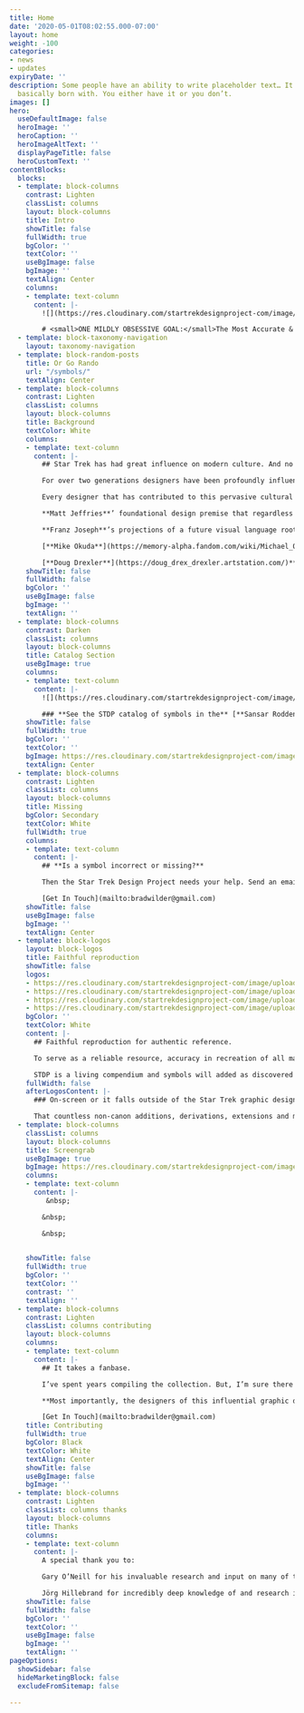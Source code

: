 ```yaml
---
title: Home
date: '2020-05-01T08:02:55.000-07:00'
layout: home
weight: -100
categories:
- news
- updates
expiryDate: ''
description: Some people have an ability to write placeholder text… It’s an art you’re
  basically born with. You either have it or you don’t.
images: []
hero:
  useDefaultImage: false
  heroImage: ''
  heroCaption: ''
  heroImageAltText: ''
  displayPageTitle: false
  heroCustomText: ''
contentBlocks:
  blocks:
  - template: block-columns
    contrast: Lighten
    classList: columns
    layout: block-columns
    title: Intro
    showTitle: false
    fullWidth: true
    bgColor: ''
    textColor: ''
    useBgImage: false
    bgImage: ''
    textAlign: Center
    columns:
    - template: text-column
      content: |-
        ![](https://res.cloudinary.com/startrekdesignproject-com/image/upload/v1558222570/STDP_LogoBug2.svg)

        # <small>ONE MILDLY OBSESSIVE GOAL:</small>The Most Accurate & Complete Star Trek Symbol Database.
  - template: block-taxonomy-navigation
    layout: taxonomy-navigation
  - template: block-random-posts
    title: Or Go Rando
    url: "/symbols/"
    textAlign: Center
  - template: block-columns
    contrast: Lighten
    classList: columns
    layout: block-columns
    title: Background
    textColor: White
    columns:
    - template: text-column
      content: |-
        ## Star Trek has had great influence on modern culture. And no more so than its graphic design.

        For over two generations designers have been profoundly influenced by the symbols, insignias and logos seen in Star Trek. In turn, those generations have, through design, woven aspects of the Star Trek graphic design aesthetic into every aspect of daily life. So much so, that it should be thought of as a unique genre of graphic design.

        Every designer that has contributed to this pervasive cultural influence has used Star Trek’s hopeful and optimistic future for humanity as a guideline. In turn, they applied the same philosophical tenants when creating each new symbol to build a fully evolved and internally consistent visual design spectrum that leverages established design representations of peace, oppression, freedom, foreignness, aggression, etc. and envisions how graphic design will advance along with humanity. But none more than…

        **Matt Jeffries**’ foundational design premise that regardless the technological advance, simple striking visual elements used consistently guides the viewer in forming positive and negative associations.

        **Franz Joseph**’s projections of a future visual language rooted in the United Nations and diplomacy rather than relying on the more obvious military influences.

        [**Mike Okuda**](https://memory-alpha.fandom.com/wiki/Michael_Okuda)’s wonderful imaginary unbroken thread of design from genuine space exploration through to a future of exploration that Star Trek embodies.

        [**Doug Drexler**](https://doug_drex_drexler.artstation.com/)**, William Ware Theiss, Pierre Drolet** and so many more (please scroll down for more on that).
    showTitle: false
    fullWidth: false
    bgColor: ''
    useBgImage: false
    bgImage: ''
    textAlign: ''
  - template: block-columns
    contrast: Darken
    classList: columns
    layout: block-columns
    title: Catalog Section
    useBgImage: true
    columns:
    - template: text-column
      content: |-
        ![](https://res.cloudinary.com/startrekdesignproject-com/image/upload/v1558228884/sansar-logo.png)![](https://res.cloudinary.com/startrekdesignproject-com/image/upload/v1558228884/RoddenberryLogo.png)

        ### **See the STDP catalog of symbols in the** [**Sansar Roddenberry Star Trek Nexus**](https://www.sansar.com/roddenberry "Roddenberry Nexus")
    showTitle: false
    fullWidth: true
    bgColor: ''
    textColor: ''
    bgImage: https://res.cloudinary.com/startrekdesignproject-com/image/upload/v1558222030/STDP_LogoPoster_Mockup_V2.jpg
    textAlign: Center
  - template: block-columns
    contrast: Lighten
    classList: columns
    layout: block-columns
    title: Missing
    bgColor: Secondary
    textColor: White
    fullWidth: true
    columns:
    - template: text-column
      content: |-
        ## **Is a symbol incorrect or missing?**

        Then the Star Trek Design Project needs your help. Send an email with the symbol in question along with in which Star Trek it appears (if it’s not here), or which symbol has an error along with which Star Trek it appears (if there’s an error). Time codes are extremely helpful.

        [Get In Touch](mailto:bradwilder@gmail.com)
    showTitle: false
    useBgImage: false
    bgImage: ''
    textAlign: Center
  - template: block-logos
    layout: block-logos
    title: Faithful reproduction
    showTitle: false
    logos:
    - https://res.cloudinary.com/startrekdesignproject-com/image/upload/v1558212958/In-CanonMissionControl_Check.jpg
    - https://res.cloudinary.com/startrekdesignproject-com/image/upload/v1558212958/Non-CanonTholianSymbol_X.jpg
    - https://res.cloudinary.com/startrekdesignproject-com/image/upload/v1558212958/In-CanonKlingon_Check.jpg
    - https://res.cloudinary.com/startrekdesignproject-com/image/upload/v1558212958/Non-CanonStarfleetMedAcad_X.jpg
    bgColor: ''
    textColor: White
    content: |-
      ## Faithful reproduction for authentic reference.

      To serve as a reliable resource, accuracy in recreation of all marks is of utmost importance. Every symbol is faithfully reproduced from the best sources available, adding only as much illustrative embellishments and artistic license needed to convey depth, texture or overall onscreen appearance.

      STDP is a living compendium and symbols will added as discovered and updated as higher quality source material becomes available.
    fullWidth: false
    afterLogosContent: |-
      ### On-screen or it falls outside of the Star Trek graphic design canon.

      That countless non-canon additions, derivations, extensions and modifications based on the Star Trek design compendium have been created by designers for over 50 years is a testament to both its influence and adoration. STDP strives to codify only on-screen symbols with provenance to create a compendium for reference and inspiration.
  - template: block-columns
    classList: columns
    layout: block-columns
    title: Screengrab
    useBgImage: true
    bgImage: https://res.cloudinary.com/startrekdesignproject-com/image/upload/v1551297015/ScreenGrabSlice.jpg
    columns:
    - template: text-column
      content: |-
         &nbsp;

        &nbsp;

        &nbsp;

         
    showTitle: false
    fullWidth: true
    bgColor: ''
    textColor: ''
    contrast: ''
    textAlign: ''
  - template: block-columns
    contrast: Lighten
    classList: columns contributing
    layout: block-columns
    columns:
    - template: text-column
      content: |-
        ## It takes a fanbase.

        I’ve spent years compiling the collection. But, I’m sure there is much more to be done. While I continue to scour episodes and reference material for more symbols, there is nothing as powerful as Star Trek fans to get to the goal of cataloging every mark. So, if there is an error in something cataloged or something missed, I want to know about it.

        **Most importantly, the designers of this influential graphic design genre need to receive credit. If you are/were a designer of any of marks or know designers how were, please let me know.**

        [Get In Touch](mailto:bradwilder@gmail.com)
    title: Contributing
    fullWidth: true
    bgColor: Black
    textColor: White
    textAlign: Center
    showTitle: false
    useBgImage: false
    bgImage: ''
  - template: block-columns
    contrast: Lighten
    classList: columns thanks
    layout: block-columns
    title: Thanks
    columns:
    - template: text-column
      content: |-
        A special thank you to:

        Gary O’Neill for his invaluable research and input on many of the marks in the collection. His work can be found at [gazomg-trek-art.blogspot.com](https://startrekdesignproject.com/gazomg-trek-art.blogspot.com "Gazomg")

        Jörg Hillebrand for incredibly deep knowledge of and research into Star Trek symbols. His work can be found at [Ex Astris Scientia](http://www.ex-astris-scientia.org/ "Ex Astris Scientia").
    showTitle: false
    fullWidth: false
    bgColor: ''
    textColor: ''
    useBgImage: false
    bgImage: ''
    textAlign: ''
pageOptions:
  showSidebar: false
  hideMarketingBlock: false
  excludeFromSitemap: false

---
```

